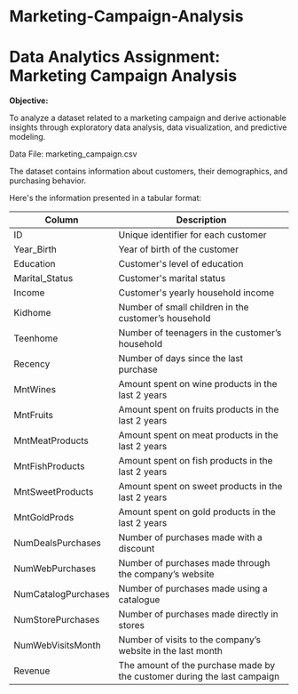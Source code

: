 # Marketing-Campaign-Analysis

# **Data Analytics Assignment: Marketing Campaign Analysis**


**Objective:**

To analyze a dataset related to a marketing campaign and derive actionable insights through exploratory data analysis, data visualization, and predictive modeling.

Data File: marketing_campaign.csv

The dataset contains information about customers, their demographics, and purchasing behavior.

Here's the information presented in a tabular format:

| Column               | Description                                              |
|----------------------|----------------------------------------------------------|
| ID                   | Unique identifier for each customer                      |
| Year_Birth           | Year of birth of the customer                            |
| Education            | Customer's level of education                            |
| Marital_Status       | Customer's marital status                                |
| Income               | Customer's yearly household income                       |
| Kidhome              | Number of small children in the customer’s household     |
| Teenhome             | Number of teenagers in the customer’s household          |
| Recency              | Number of days since the last purchase                   |
| MntWines             | Amount spent on wine products in the last 2 years        |
| MntFruits            | Amount spent on fruits products in the last 2 years      |
| MntMeatProducts      | Amount spent on meat products in the last 2 years        |
| MntFishProducts      | Amount spent on fish products in the last 2 years        |
| MntSweetProducts     | Amount spent on sweet products in the last 2 years       |
| MntGoldProds         | Amount spent on gold products in the last 2 years        |
| NumDealsPurchases    | Number of purchases made with a discount                 |
| NumWebPurchases      | Number of purchases made through the company’s website    |
| NumCatalogPurchases  | Number of purchases made using a catalogue               |
| NumStorePurchases    | Number of purchases made directly in stores              |
| NumWebVisitsMonth    | Number of visits to the company’s website in the last month |
| Revenue              | The amount of the purchase made by the customer during the last campaign |
